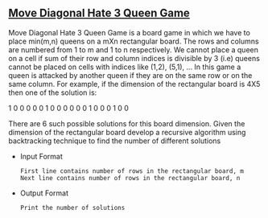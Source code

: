 ## [Move Diagonal Hate 3 Queen Game](soln.cpp)
Move Diagonal Hate 3 Queen Game is a board game in which we have to place min(m,n) queens on a mXn rectangular board. The rows and columns are numbered from 1 to m and 1 to n respectively. We cannot place a queen on a cell if sum of their row and column indices is divisible by 3 (i.e) queens cannot be placed on cells with indices like (1,2), (5,1), ... In this game a queen is attacked by another queen if they are on the same row or on the same column. For example, if the dimension of the rectangular board is 4X5 then one of the solution is:

1 0 0 0 0 
0 1 0 0 0 
0 0 0 1 0 
0 0 1 0 0

There are 6 such possible solutions for this board dimension. Given the dimension of the rectangular board develop a recursive algorithm using backtracking technique to find the number of different solutions

- Input Format
    ```
    First line contains number of rows in the rectangular board, m
    Next line contains number of rows in the rectangular board, n
    ```
- Output Format
    ```
    Print the number of solutions
    ```